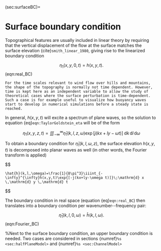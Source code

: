 (sec:surfaceBC)=
# Surface boundary condition
Topographical features are usually included in linear theory by requiring that the vertical displacement of the flow at the surface matches the surface elevation {cite}`smith_linear_1980`, giving rise to the linearized boundary condition

$$
\eta_1(x,y,0,t) = h(x,y,t).
$$ (eqn:real_BC)

```{note}
For the time scales relevant to wind flow over hills and mountains, the shape of the topography is normally not time dependent. However, time is kept here as an independent variable to allow the study of theoretical cases where the surface perturbation is time-dependent. Such a case is for example useful to visualize how buoyancy waves start to develop in numerical simulations before a steady state is reached.
```
In general, $h(x,y,t)$ will excite a spectrum of plane waves, so the solution to equation {eq}`eqn:TaylorGoldstein_eta` will be of the form

$$
\eta_1(x,y,z,t)=\iiint_{-\infty}^{\infty}\hat{\eta}_1(k,l,z,\omega)\exp{[j(kx+ly-\omega t)]}\;\mathrm{d} k \, \mathrm{d} l \, \mathrm{d} \omega
$$

To obtain a boundary condition for $\hat{\eta}_1(k,l,\omega,z)$, the surface elevation $h(x,y,t)$ is decomposed into planar waves as well (in other words, the Fourier transform is applied)

$$

    \hat{h}(k,l,\omega)=\frac{1}{8\pi^3}\iiint_{-\infty}^{\infty}h(x,y,t)\exp{[-j(kx+ly-\omega t)]}\;\mathrm{d} x \,\mathrm{d} y \,\mathrm{d} t
$$

The boundary condition in real space (equation {eq}`eqn:real_BC`) then translates into a boundary condition per wavenumber--frequency pair:

$$
    \hat{\eta}_1(k,l,0,\omega) = \hat{h}(k,l,\omega).
$$ (eqn:Fourier_BC)

%Next to the surface boundary condition, an upper boundary condition is needed. Two cases are considered in sections {numref}`%s <sec:halfPlaneModel>` and {numref}`%s <sec:ChannelModel>`